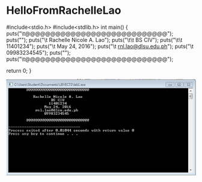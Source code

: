 # HelloFromRachelleLao

#include<stdio.h>
#include<stdlib.h>
int main()
{
	puts("\t@@@@@@@@@@@@@@@@@@@@@@@@@@@@");
	puts("");
	puts("\t   Rachelle Nicole A. Lao");
	puts("\t\t   BS CIV");
	puts("\t\t  11401234");
	puts("\t        May 24, 2016");
	puts("\t    rnl.lao@dlsu.edu.ph");
	puts("\t        09983234545");
	puts("");
	puts("\t@@@@@@@@@@@@@@@@@@@@@@@@@@@@");

return 0;
}

![](RACH.PNG)
